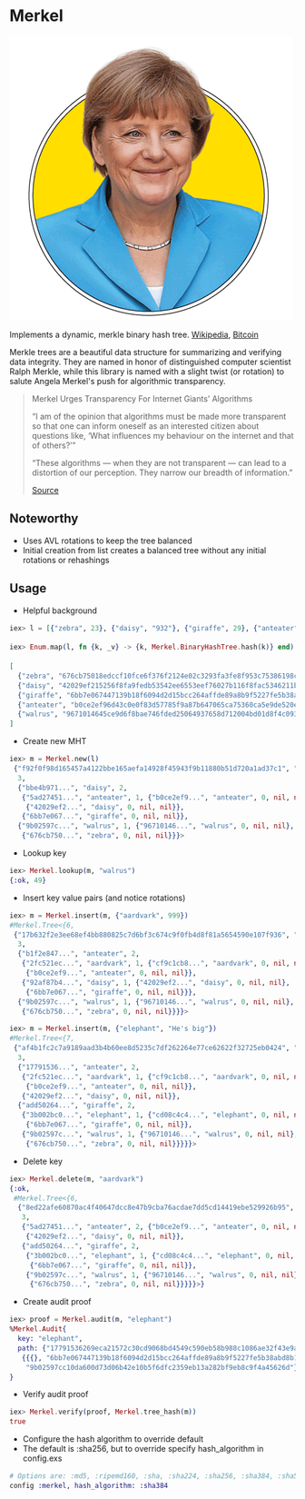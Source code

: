 Merkel
==========
![Logo](https://raw.githubusercontent.com/brpandey/merkel/master/priv/images/merkel.png)

Implements a dynamic, merkle binary hash tree. [Wikipedia](https://en.wikipedia.org/wiki/Merkle_tree), [Bitcoin](http://chimera.labs.oreilly.com/books/1234000001802/ch07.html#merkle_trees)

Merkle trees are a beautiful data structure for summarizing and verifying data integrity.
They are named in honor of distinguished computer scientist Ralph Merkle, while this library is named
with a slight twist (or rotation) to salute Angela Merkel's push for algorithmic transparency.

> Merkel Urges Transparency For Internet Giants’ Algorithms
>
> “I am of the opinion that algorithms must be made more transparent so that one 
> can inform oneself as an interested citizen about questions like, ‘What influences my 
> behaviour on the internet and that of others?’” 
>
> “These algorithms — when they are not transparent — can lead to a distortion of our perception. 
> They narrow our breadth of information.”
>> 
> [Source](http://www.newsmediauk.org/Latest/merkel-calls-for-transparency-of-internet-giants-algorithms)

## Noteworthy

* Uses AVL rotations to keep the tree balanced
* Initial creation from list creates a balanced tree without any initial rotations or rehashings

## Usage

* Helpful background

```elixir
iex> l = [{"zebra", 23}, {"daisy", "932"}, {"giraffe", 29}, {"anteater", "12"}, {"walrus", 49}]

iex> Enum.map(l, fn {k, _v} -> {k, Merkel.BinaryHashTree.hash(k)} end)

[
  {"zebra", "676cb75018edccf10fce6f376f2124e02c3293fa3fe8f953c75386198c714514"},
  {"daisy", "42029ef215256f8fa9fedb53542ee6553eef76027b116f8fac5346211b1e473c"},
  {"giraffe", "6bb7e067447139b18f6094d2d15bcc264affde89a8b9f5227fe5b38abd8b19d7"},
  {"anteater", "b0ce2ef96d43c0e0f83d57785f9a87b647065ca75360ca5e9de520e7f690c3f9"},
  {"walrus", "9671014645ce9d6f8bae746fded25064937658d712004bd01d8f4c093c387bf3"}
]

```

* Create new MHT

```elixir
iex> m = Merkel.new(l)                                                                              
 {"f92f0f98d165457a4122bbe165aefa14928f45943f9b11880b51d720a1ad37c1", "giraffe",
  3,
  {"bbe4b971...", "daisy", 2,
   {"5ad27451...", "anteater", 1, {"b0ce2ef9...", "anteater", 0, nil, nil},
    {"42029ef2...", "daisy", 0, nil, nil}},
   {"6bb7e067...", "giraffe", 0, nil, nil}},
  {"9b02597c...", "walrus", 1, {"96710146...", "walrus", 0, nil, nil},
   {"676cb750...", "zebra", 0, nil, nil}}}>
```

* Lookup key

```elixir
iex> Merkel.lookup(m, "walrus")
{:ok, 49}
```

* Insert key value pairs (and notice rotations)

```elixir
iex> m = Merkel.insert(m, {"aardvark", 999})
#Merkel.Tree<{6,
 {"17b632f2e3ee68ef4bb880825c7d6bf3c674c9f0fb4d8f81a5654590e107f936", "giraffe",
  3,
  {"b1f2e847...", "anteater", 2,
   {"2fc521ec...", "aardvark", 1, {"cf9c1cb8...", "aardvark", 0, nil, nil},
    {"b0ce2ef9...", "anteater", 0, nil, nil}},
   {"92af87b4...", "daisy", 1, {"42029ef2...", "daisy", 0, nil, nil},
    {"6bb7e067...", "giraffe", 0, nil, nil}}},
  {"9b02597c...", "walrus", 1, {"96710146...", "walrus", 0, nil, nil},
   {"676cb750...", "zebra", 0, nil, nil}}}}>
```

```elixir
iex> m = Merkel.insert(m, {"elephant", "He's big"})
#Merkel.Tree<{7,
 {"af4b1fc2c7a9189aad3b4b60ee8d5235c7df262264e77ce62622f32725eb0424", "daisy",
  3,
  {"17791536...", "anteater", 2,
   {"2fc521ec...", "aardvark", 1, {"cf9c1cb8...", "aardvark", 0, nil, nil},
    {"b0ce2ef9...", "anteater", 0, nil, nil}},
   {"42029ef2...", "daisy", 0, nil, nil}},
  {"add50264...", "giraffe", 2,
   {"3b002bc0...", "elephant", 1, {"cd08c4c4...", "elephant", 0, nil, nil},
    {"6bb7e067...", "giraffe", 0, nil, nil}},
   {"9b02597c...", "walrus", 1, {"96710146...", "walrus", 0, nil, nil},
    {"676cb750...", "zebra", 0, nil, nil}}}}}>
```

* Delete key

```elixir
iex> Merkel.delete(m, "aardvark")
{:ok,
 #Merkel.Tree<{6,
  {"8ed22afe60870ac4f40647dcc8e47b9cba76acdae7dd5cd14419ebe529926b95", "daisy",
   3,
   {"5ad27451...", "anteater", 2, {"b0ce2ef9...", "anteater", 0, nil, nil},
    {"42029ef2...", "daisy", 0, nil, nil}},
   {"add50264...", "giraffe", 2,
    {"3b002bc0...", "elephant", 1, {"cd08c4c4...", "elephant", 0, nil, nil},
     {"6bb7e067...", "giraffe", 0, nil, nil}},
    {"9b02597c...", "walrus", 1, {"96710146...", "walrus", 0, nil, nil},
     {"676cb750...", "zebra", 0, nil, nil}}}}}>}
```

* Create audit proof

```elixir
iex> proof = Merkel.audit(m, "elephant")
%Merkel.Audit{
  key: "elephant",
  path: {"17791536269eca21572c30cd9068bd4549c590eb58b988c1086ae32f43e9afb4",
   {{{}, "6bb7e067447139b18f6094d2d15bcc264affde89a8b9f5227fe5b38abd8b19d7"},
    "9b02597cc10da600d73d06b42e10b5f6dfc2359eb13a282bf9eb8c9f4a45626d"}}
}
```

* Verify audit proof

```elixir
iex> Merkel.verify(proof, Merkel.tree_hash(m))
true
```



* Configure the hash algorithm to override default
* The default is :sha256, but to override specify hash_algorithm in config.exs


```elixir
# Options are: :md5, :ripemd160, :sha, :sha224, :sha256, :sha384, :sha512
config :merkel, hash_algorithm: :sha384
```
